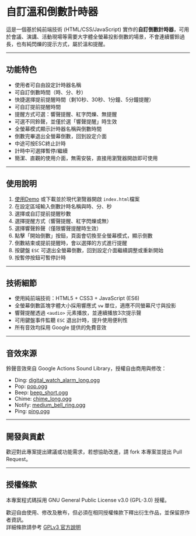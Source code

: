 # 自訂溫和倒數計時器

這是一個基於純前端技術 (HTML/CSS/JavaScript) 實作的**自訂倒數計時器**，可用於會議、演講、活動現場等需要大字體全螢幕投影倒數的場景，不會連續響鈴過長，也有純閃爍的提示方式，屬於溫和提醒。

---

## 功能特色

- 使用者可自由設定計時器名稱  
- 可自訂倒數時間（時、分、秒）  
- 快捷選擇提前提醒時間（剩10秒、30秒、1分鐘、5分鐘提醒）
- 可自訂提前提醒時間
- 提醒方式可選：響聲提醒、紅字閃爍、無提醒  
- 可選不同鈴聲，並僅於選「響聲提醒」時生效  
- 全螢幕模式顯示計時器名稱與倒數時間
- 倒數完畢退出全螢幕倒數，回到設定介面
- 中途可按ESC終止計時
- 計時中可選擇暫停/繼續
- 簡潔、直觀的使用介面，無需安裝，直接用瀏覽器開啟即可使用
  

---

## 使用說明

1. [使用Demo](https://jokctseng.github.io/timer) 或下載並於現代瀏覽器開啟 `index.html`檔案  
2. 在設定區域輸入倒數計時名稱與時、分、秒  
3. 選擇或自訂提前提醒秒數 
4. 選擇提醒方式（響聲提醒、紅字閃爍或無）  
5. 選擇響聲鈴聲（僅限響聲提醒時生效）  
6. 點擊「開始倒數」按鈕，頁面會切換至全螢幕模式，顯示倒數  
7. 倒數結束或提前提醒時，會以選擇的方式進行提醒  
8. 按鍵盤 `ESC` 可退出全螢幕倒數，回到設定介面繼續調整或重新開始
9. 按暫停按鈕可暫停計時 

---

## 技術細節

- 使用純前端技術：HTML5 + CSS3 + JavaScript (ES6)  
- 全螢幕倒數區塊字體大小採用響應式 `vw` 單位，適應不同螢幕尺寸與投影  
- 響聲提醒透過 `<audio>` 元素播放，並連續播放3次提示聲
- 可用鍵盤事件監聽 `ESC` 退出計時，提升使用便利性  
- 所有音效均採用 Google 提供的免費音效  

---

## 音效來源

鈴聲音效來自 Google Actions Sound Library，授權自由商用與修改：

- Ding: [digital_watch_alarm_long.ogg](https://actions.google.com/sounds/v1/alarms/digital_watch_alarm_long.ogg)  
- Pop: [pop.ogg](https://actions.google.com/sounds/v1/cartoon/pop.ogg)  
- Beep: [beep_short.ogg](https://actions.google.com/sounds/v1/alarms/beep_short.ogg)  
- Chime: [chime_long.ogg](https://actions.google.com/sounds/v1/alarms/chime_long.ogg)  
- Notify: [medium_bell_ring.ogg](https://actions.google.com/sounds/v1/alarms/medium_bell_ring.ogg)  
- Ping: [ping.ogg](https://actions.google.com/sounds/v1/alarms/ping.ogg)  

---

## 開發與貢獻

歡迎對此專案提出建議或功能需求，若想協助改進，請 fork 本專案並提出 Pull Request。

---

## 授權條款

本專案程式碼採用 GNU General Public License v3.0 (GPL-3.0) 授權。  

歡迎自由使用、修改及散布，但必須在相同授權條款下釋出衍生作品，並保留原作者資訊。  
詳細條款請參考 [GPLv3 官方說明](https://www.gnu.org/licenses/gpl-3.0.html) 

